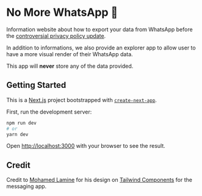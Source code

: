 # No More WhatsApp 🙅

Information website about how to export your data from WhatsApp before the [controversial privacy policy update](https://www.whatsapp.com/legal/updates/privacy-policy/).

In addition to informations, we also provide an explorer app to allow user to have a more visual render of their WhatsApp data.

This app will **never** store any of the data provided.

## Getting Started

This is a [Next.js](https://nextjs.org/) project bootstrapped with [`create-next-app`](https://github.com/vercel/next.js/tree/canary/packages/create-next-app).

First, run the development server:

```bash
npm run dev
# or
yarn dev
```

Open [http://localhost:3000](http://localhost:3000) with your browser to see the result.

## Credit

Credit to [Mohamed Lamine](https://twitter.com/iaminos) for his design on [Tailwind Components](https://tailwindcomponents.com/u/iaminos) for the messaging app.
